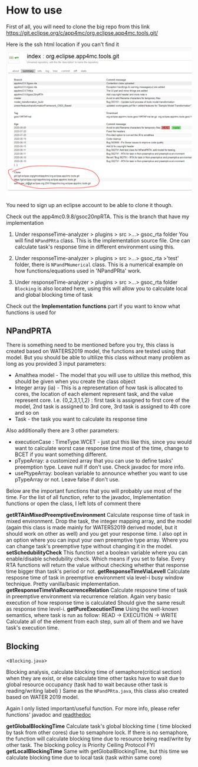 # How to use

First of all, you will need to clone the big repo from this link https://git.eclipse.org/c/app4mc/org.eclipse.app4mc.tools.git/

Here is the ssh html location if you can't find it
![](Gitpull.PNG)

You need to sign up an eclipse account to be able to clone it though.

Check out the app4mc0.9.8/gsoc20npRTA. 
This is the branch that have my implementation

1. Under responseTime-analyzer > plugins > src >...> gsoc_rta folder
You will find `NPandPRta` class. This is the implementation source file. One can calculate task's response time in different environment using this.

2. Under responseTime-analyzer > plugins > src >...> gsoc_rta >'test' folder, there is `NPandPNumerical` class. 
This is a numerical example on how functions/equations used in 'NPandPRta' work.

3. Under responseTime-analyzer > plugins > src >...> gsoc_rta folder
`Blocking` is also located here, using this will allow you to calculate local and global blocking time of task

Check out the **Implementation functions** part if you want to know what functions is used for

## NPandPRTA

There is something need to be mentioned before you try, this class is created based on WATERS2019 model, the functions are tested using that model. 
But you should be able to ultilize this class without many problem as long as you provided 3 input parameters:
* Amalthea model - The model that you will use to ultilize this method, this should be given when you create the class object
* Integer array (ia) - This is a representation of how task is allocated to cores, the location of each element represent task, and the value represent core. I.e. {0,2,3,1,1,2} : first task is assigned to first core of the model, 2nd task is assigned to 3rd core, 3rd task is assigned to 4th core and so on 
* Task - the task you want to calculate its response time

Also additionally there are 3 other parameters:
* executionCase : TimeType.WCET  - just put this like this, since you would want to calculate worst case response time most of the time, change to BCET if you want something different.
* pTypeArray: a customized array that you can use to define tasks' preemption type. 
Leave null if don't use. 
Check javadoc for more info.
* usePtypeArray: boolean variable to announce whether you want to use pTypeArray or not. 
Leave false if don't use. 

Below are the important functions that you will probably use most of the time. 
For the list of all function, refer to the javadoc, Implementation functions or open the class, I left lots of comment there

**getRTAinMixedPreemptiveEnvironment**
Calculate response time of task in mixed environment. 
Drop the task, the integer mapping array, and the model (again this class is made mainly for WATERS2019 derived model, but it should work on other as well) and you get your response time.
I also opt in an option where you can input your own preemptive type array.
Where you can change task's preemptive type without changing it in the model.
**setSchedubilityCheck**
This function set a boolean variable where you can enable/disable schedubility check.
Which means if you set to false. Every RTA functions will return the value without checking whether that response time bigger than task's period or not.
**getResponseTimeViaLevelI**
Calculate resposne time of task in preemptive environment via level-i busy window technique.
Pretty vanilla/basic implementation. 
**getResponseTimeViaRecurrenceRelation**
Calculate resposne time of task in preemptive environment via recurrence relation. 
Again very basic execution of how response time is calculated
Should give the same result as response time level-i. 
**getPureExecutionTime**
Using the well-known semantics, where task is run as follow:  READ -> EXECUTION -> WRITE
Calculate all of the element from each step, sum all of them and we have task's execution time.

## Blocking

<`Blocking.java`>

Blocking analysis, calculate blocking time of semaphore(critical section) when they are exist, or else calculate time other tasks have to wait due to global resource occupancy (task had to wait because other task is reading/writing label) )
Same as the `NPandPRta.java`, this class also created based on WATER 2019 model. 

Again I only listed important/useful function. For more info, please refer functions' javadoc and [readthedoc](https://gsoc2020doc.readthedocs.io/en/latest/)

**getGlobalBlockingTime**
Calculate task's global blocking time ( time blocked by task from other cores) due to semaphore lock.
If there is no semaphore, the function will calculate blocking time due to resource being read/write by other task. 
The blocking policy is Priority Ceiling Protocol FYI
**getLocalBlockingTime**
Same with getGlobalBlockingTime, but this time we calculate blocking time due to local task (task within same core)










